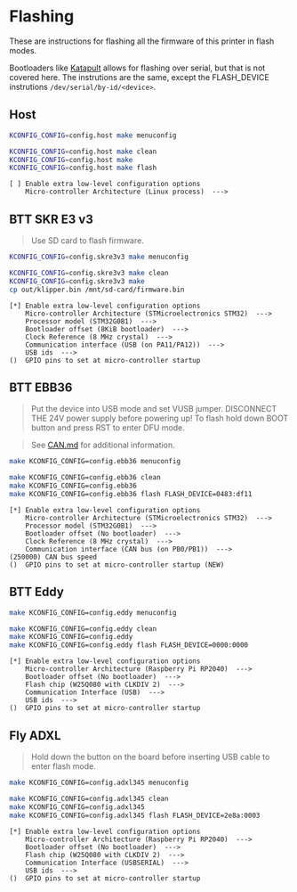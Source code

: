 # Flashing

These are instructions for flashing all the firmware of this printer in flash modes.

Bootloaders like [Katapult](https://github.com/Arksine/katapult) allows for flashing over serial,
but that is not covered here. The instrutions are the same, except the FLASH_DEVICE instrutions
`/dev/serial/by-id/<device>`.

## Host

```bash
KCONFIG_CONFIG=config.host make menuconfig

KCONFIG_CONFIG=config.host make clean
KCONFIG_CONFIG=config.host make
KCONFIG_CONFIG=config.host make flash
```

```menuconfig
[ ] Enable extra low-level configuration options
    Micro-controller Architecture (Linux process)  --->
```

## BTT SKR E3 v3

> Use SD card to flash firmware.

```bash
KCONFIG_CONFIG=config.skre3v3 make menuconfig

KCONFIG_CONFIG=config.skre3v3 make clean
KCONFIG_CONFIG=config.skre3v3 make
cp out/klipper.bin /mnt/sd-card/firmware.bin
```

```menuconfig
[*] Enable extra low-level configuration options
    Micro-controller Architecture (STMicroelectronics STM32)  --->
    Processor model (STM32G0B1)  --->
    Bootloader offset (8KiB bootloader)  --->
    Clock Reference (8 MHz crystal)  --->
    Communication interface (USB (on PA11/PA12))  --->
    USB ids  --->
()  GPIO pins to set at micro-controller startup
```

## BTT EBB36

> Put the device into USB mode and set VUSB jumper.
> DISCONNECT THE 24V power supply before powering up!
> To flash hold down BOOT button and press RST to enter DFU mode.

> See [CAN.md](CANBus) for additional information.

```bash
make KCONFIG_CONFIG=config.ebb36 menuconfig

make KCONFIG_CONFIG=config.ebb36 clean
make KCONFIG_CONFIG=config.ebb36
make KCONFIG_CONFIG=config.ebb36 flash FLASH_DEVICE=0483:df11
```

```menuconfig
[*] Enable extra low-level configuration options
    Micro-controller Architecture (STMicroelectronics STM32)  --->
    Processor model (STM32G0B1)  --->
    Bootloader offset (No bootloader)  --->
    Clock Reference (8 MHz crystal)  --->
    Communication interface (CAN bus (on PB0/PB1))  --->
(250000) CAN bus speed
()  GPIO pins to set at micro-controller startup (NEW)
```

## BTT Eddy

```bash
make KCONFIG_CONFIG=config.eddy menuconfig

make KCONFIG_CONFIG=config.eddy clean
make KCONFIG_CONFIG=config.eddy
make KCONFIG_CONFIG=config.eddy flash FLASH_DEVICE=0000:0000
```

```menuconfig
[*] Enable extra low-level configuration options
    Micro-controller Architecture (Raspberry Pi RP2040)  --->
    Bootloader offset (No bootloader)  --->
    Flash chip (W25Q080 with CLKDIV 2)  --->
    Communication Interface (USB)  --->
    USB ids  --->
()  GPIO pins to set at micro-controller startup
```

## Fly ADXL

> Hold down the button on the board before inserting USB cable to enter flash mode.

```bash
make KCONFIG_CONFIG=config.adxl345 menuconfig

make KCONFIG_CONFIG=config.adxl345 clean
make KCONFIG_CONFIG=config.adxl345
make KCONFIG_CONFIG=config.adxl345 flash FLASH_DEVICE=2e8a:0003
```

```menuconfig
[*] Enable extra low-level configuration options
    Micro-controller Architecture (Raspberry Pi RP2040)  --->
    Bootloader offset (No bootloader)  --->
    Flash chip (W25Q080 with CLKDIV 2)  --->
    Communication Interface (USBSERIAL)  --->
    USB ids  --->
()  GPIO pins to set at micro-controller startup
```
